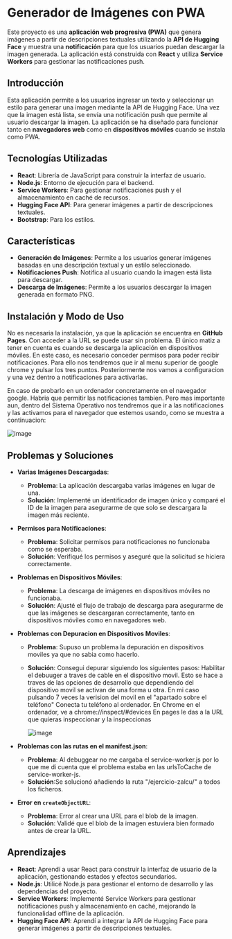 # **Generador de Imágenes con PWA**

Este proyecto es una **aplicación web progresiva (PWA)** que genera imágenes a partir de descripciones textuales utilizando la **API de Hugging Face** y muestra una **notificación** para que los usuarios puedan descargar la imagen generada. La aplicación está construida con **React** y utiliza **Service Workers** para gestionar las notificaciones push.

## **Introducción**

Esta aplicación permite a los usuarios ingresar un texto y seleccionar un estilo para generar una imagen mediante la API de Hugging Face. Una vez que la imagen está lista, se envía una notificación push que permite al usuario descargar la imagen. La aplicación se ha diseñado para funcionar tanto en **navegadores web** como en **dispositivos móviles** cuando se instala como PWA.

## **Tecnologías Utilizadas**

- **React**: Librería de JavaScript para construir la interfaz de usuario.
- **Node.js**: Entorno de ejecución para el backend.
- **Service Workers**: Para gestionar notificaciones push y el almacenamiento en caché de recursos.
- **Hugging Face API**: Para generar imágenes a partir de descripciones textuales.
- **Bootstrap**: Para los estilos.

## **Características**

- **Generación de Imágenes**: Permite a los usuarios generar imágenes basadas en una descripción textual y un estilo seleccionado.
- **Notificaciones Push**: Notifica al usuario cuando la imagen está lista para descargar.
- **Descarga de Imágenes**: Permite a los usuarios descargar la imagen generada en formato PNG.

## **Instalación y Modo de Uso**

No es necesaria la instalación, ya que la aplicación se encuentra en **GitHub Pages**. Con acceder a la URL se puede usar sin problema. 
El único matiz a tener en cuenta es cuando se descarga la aplicación en dispositivos móviles. En este caso, es necesario conceder permisos para poder recibir notificaciones. Para ello nos tendremos que ir al menu superior de google chrome y pulsar los tres puntos. Posteriormente nos vamos a configuracion y una vez dentro a notificaciones para activarlas.

En caso de probarlo en un ordenador concretamente en el navegador google. Habria que permitir las notificaciones tambien. Pero mas importante aun, dentro del Sistema Operativo nos tendremos que ir a las notificaciones y las activamos para el navegador que estemos usando, como se muestra a continuacion:

![image](https://github.com/user-attachments/assets/0d096b21-6793-4e18-92ec-f00a8cd7a387)



## **Problemas y Soluciones**

- **Varias Imágenes Descargadas**:
  - **Problema**: La aplicación descargaba varias imágenes en lugar de una.
  - **Solución**: Implementé un identificador de imagen único y comparé el ID de la imagen para asegurarme de que solo se descargara la imagen más reciente.

- **Permisos para Notificaciones**:
  - **Problema**: Solicitar permisos para notificaciones no funcionaba como se esperaba.
  - **Solución**: Verifiqué los permisos y aseguré que la solicitud se hiciera correctamente.

- **Problemas en Dispositivos Móviles**:
  - **Problema**: La descarga de imágenes en dispositivos móviles no funcionaba.
  - **Solución**: Ajusté el flujo de trabajo de descarga para asegurarme de que las imágenes se descargaran correctamente, tanto en dispositivos móviles como en navegadores web.

- **Problemas con Depuracion en Dispositivos Moviles**:
  - **Problema**: Supuso un problema la depuración en dispositivos moviles ya que no sabia como hacerlo.
  - **Solución**: Consegui depurar siguiendo los siguientes pasos:
      Habilitar el debuuger a traves de cable en el dispositivo movil. Esto se hace a traves de las opciones de desarrollo que dependiendo del dispositivo movil se activan de una forma u otra. En mi caso
      pulsando 7 veces la verision del movil en el "apartado sobre el teléfono"
      Conecta tu teléfono al ordenador.
      En Chrome en el ordenador, ve a chrome://inspect/#devices
      En pages le das a la URL que quieras inspeccionar y la inspeccionas
    
    ![image](https://github.com/user-attachments/assets/ed565f01-e282-4ddc-b9a7-81f900b1ecfb)

- **Problemas con las rutas en el manifest.json**:
  - **Problema**: Al debuggear no me cargaba el service-worker.js por lo que me di cuenta que el problema estaba en las urlsToCache de service-worker-js.
  - **Solución**:Se solucionó añadiendo la ruta "/ejercicio-zalcu/" a todos los ficheros.

- **Error en `createObjectURL`**:
  - **Problema**: Error al crear una URL para el blob de la imagen.
  - **Solución**: Validé que el blob de la imagen estuviera bien formado antes de crear la URL.

## **Aprendizajes**

- **React**: Aprendí a usar React para construir la interfaz de usuario de la aplicación, gestionando estados y efectos secundarios.
- **Node.js**: Utilicé Node.js para gestionar el entorno de desarrollo y las dependencias del proyecto.
- **Service Workers**: Implementé Service Workers para gestionar notificaciones push y almacenamiento en caché, mejorando la funcionalidad offline de la aplicación.
- **Hugging Face API**: Aprendí a integrar la API de Hugging Face para generar imágenes a partir de descripciones textuales.
